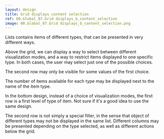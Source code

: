 ```yaml
---
layout: design
title: Grid displays content selection
ref: 00.Global_07.Grid displays_b_content_selection
image: 00.Global_07.Grid displays_b_content_selection.png
---
```


Lists contains items of different types, that can be presented in very different ways.

Above the grid, we can display a way to select between different visualization modes, and a way to restrict items displayed to one specific type. In both cases, the user may select just one of the possible choices.

The second row may only be visible for some values of the first choice.

The number of items available for each type may be displayed next to the name of the item type.

In the bottom design, instead of a choice of visualization modes, the first row is a first level of type of item. Not sure if it's a good idea to use the same design.

The second row is not simply a special filter, in the sense that object of different types may not be displayed in the same list. Different columns may be presented depending on the type selected, as well as different actions below the grid.
